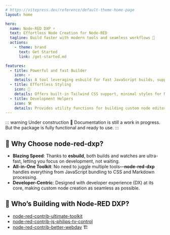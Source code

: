 ```yaml
---
# https://vitepress.dev/reference/default-theme-home-page
layout: home

hero:
  name: Node-RED DXP ⚡
  text: Effortless Node Creation for Node-RED
  tagline: Build faster with modern tools and seamless workflows 🚀
  actions:
    - theme: brand
      text: Get Started
      link: /get-started.md

features:
  - title: Powerful and fast Builder
    icon: ⚡
    details: A tool leveraging esbuild for fast JavaScript builds, supporting SCSS for modern UIs, and auto-converting Markdown documentation into Node-RED-compatible HTML.
  - title: Effortless Styling
    icon: 🎨
    details: Offers built-in Tailwind CSS support, minimal styles for Node-RED, and fully customizable SCSS for editor components.
  - title: Development Helpers
    icon: 🛠️
    details: Provides utility functions for building custom node editors and hassle-free configuration for common Node-RED workflows.
---
```


::: warning Under construction 🚧
Documentation is still a work in progress. But the package is fully functional and ready to use.
:::

## 🚀 Why Choose node-red-dxp?

- **Blazing Speed**: Thanks to **esbuild**, both builds and watches are ultra-fast, letting you focus on development, not waiting.
- **All-in-One Toolkit**: No need to juggle multiple tools—**node-red-dxp** handles everything from JavaScript bundling to CSS and Markdown processing.
- **Developer-Centric**: Designed with developer experience (DX) at its core, making custom node creation as seamless as possible.

## 💪 Who’s Building with Node-RED DXP?

- [node-red-contrib-ultimate-toolkit](https://www.npmjs.com/package/@keload/node-red-contrib-ultimate-toolkit)️
- [node-red-contrib-js-philips-tv-control](https://www.npmjs.com/package/@keload/node-red-contrib-js-philips-tv-control)
- [node-red-contrib-better-webdav](https://www.npmjs.com/package/@keload/node-red-contrib-better-webdav) 🏗️
